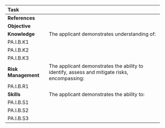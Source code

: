 | **Task** |  |
|:---|:---|
| **References** | 
| **Objective** | 
| **Knowledge** | The applicant demonstrates understanding of:
| PA.I.B.K1 | 
| PA.I.B.K2 | 
| PA.I.B.K3 | 
| **Risk Management** | The applicant demonstrates the ability to identify, assess and mitigate risks, encompassing:
| PA.I.B.R1 | 
| **Skills** | The applicant demonstrates the ability to:
| PA.I.B.S1 | 
| PA.I.B.S2 | 
| PA.I.B.S3 | 